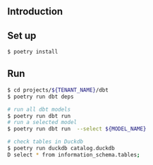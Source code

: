 ## Introduction


## Set up

```bash
$ poetry install
```

## Run

```bash
$ cd projects/${TENANT_NAME}/dbt
$ poetry run dbt deps 

# run all dbt models
$ poetry run dbt run 
# run a selected model
$ poetry run dbt run  --select ${MODEL_NAME} 
```

```bash
# check tables in Duckdb
$ poetry run duckdb catalog.duckdb
D select * from information_schema.tables;
```
